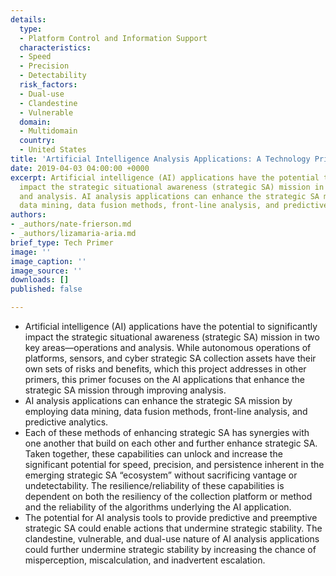 ```yaml
---
details:
  type:
  - Platform Control and Information Support
  characteristics:
  - Speed
  - Precision
  - Detectability
  risk_factors:
  - Dual-use
  - Clandestine
  - Vulnerable
  domain:
  - Multidomain
  country:
  - United States
title: 'Artificial Intelligence Analysis Applications: A Technology Primer'
date: 2019-04-03 04:00:00 +0000
excerpt: Artificial intelligence (AI) applications have the potential to significantly
  impact the strategic situational awareness (strategic SA) mission in two key areas—operations
  and analysis. AI analysis applications can enhance the strategic SA mission by employing
  data mining, data fusion methods, front-line analysis, and predictive analytics.
authors:
- _authors/nate-frierson.md
- _authors/lizamaria-aria.md
brief_type: Tech Primer
image: ''
image_caption: ''
image_source: ''
downloads: []
published: false

---
```

* Artificial intelligence (AI) applications have the potential to significantly impact the strategic situational awareness (strategic SA) mission in two key areas—operations and analysis. While autonomous operations of platforms, sensors, and cyber strategic SA collection assets have their own sets of risks and benefits, which this project addresses in other primers, this primer focuses on the AI applications that enhance the strategic SA mission through improving analysis.
* AI analysis applications can enhance the strategic SA mission by employing data mining, data fusion methods, front-line analysis, and predictive analytics.
* Each of these methods of enhancing strategic SA has synergies with one another that build on each other and further enhance strategic SA. Taken together, these capabilities can unlock and increase the significant potential for speed, precision, and persistence inherent in the emerging strategic SA “ecosystem” without sacrificing vantage or undetectability. The resilience/reliability of these capabilities is dependent on both the resiliency of the collection platform or method and the reliability of the algorithms underlying the AI application.
* The potential for AI analysis tools to provide predictive and preemptive strategic SA could enable actions that undermine strategic stability. The clandestine, vulnerable, and dual-use nature of AI analysis applications could further undermine strategic stability by increasing the chance of misperception, miscalculation, and inadvertent escalation.